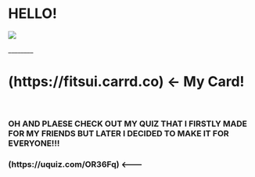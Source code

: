 <html>
<head>

</head>
<body>
<h1>HELLO!</h1>  
<img src="https://i.pinimg.com/736x/25/96/a6/2596a660e2f36bae5b1d46750d0b8790.jpg">
<br>
<p>________</p>
<h1>(https://fitsui.carrd.co) <- My Card!</h1>
<br>
<h3>OH AND PLAESE CHECK OUT MY QUIZ THAT I FIRSTLY MADE FOR MY FRIENDS BUT LATER I DECIDED TO MAKE IT FOR EVERYONE!!!</h3>
<h3>(https://uquiz.com/OR36Fq) <---</h3>
